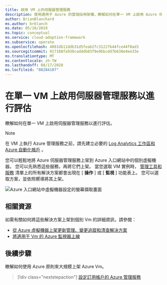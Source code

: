 ```yaml
---
title: 啟用 VM 上的伺服器管理服務
description: 使用適用于 Azure 的雲端採用架構，瞭解如何在單一 VM 上啟用 Azure 伺服器管理服務。
author: BrianBlanchard
ms.author: brblanch
ms.date: 05/10/2019
ms.topic: conceptual
ms.service: cloud-adoption-framework
ms.subservice: operate
ms.openlocfilehash: 4881db11ddb31d5feab2fc31227b44fce44f8ad3
ms.sourcegitcommit: 917188fa930cadddb03f9e9bbcdd7b630e4ee33e
ms.translationtype: MT
ms.contentlocale: zh-TW
ms.lasthandoff: 08/17/2020
ms.locfileid: "88284107"
---
```

# <a name="enable-server-management-services-on-a-single-vm-for-evaluation"></a>在單一 VM 上啟用伺服器管理服務以進行評估

瞭解如何在單一 VM 上啟用伺服器管理服務以進行評估。

> [!NOTE]
> 在 VM 上執行 Azure 管理服務之前，請先建立必要的 [Log Analytics 工作區和 Azure 自動化帳戶](./prerequisites.md#create-a-workspace-and-automation-account) 。

您可以輕鬆地將 Azure 伺服器管理服務上架到 Azure 入口網站中的個別虛擬機器。 您可以先熟悉這些服務，再將它們上架。 當您選取 VM 實例時， [管理工具和服務](./tools-services.md) 清單上的所有解決方案都會出現在 [ **操作** ] 或 [ **監視** ] 功能表上。 您可以選取方案，並依照嚮導將其上架。

![Azure 入口網站中虛擬機器設定的螢幕擷取畫面](./media/onboarding-single-vm.png)

## <a name="related-resources"></a>相關資源

如需有關如何將這些解決方案上架到個別 Vm 的詳細資訊，請參閱：

- [從 Azure 虛擬機器上架更新管理、變更追蹤和清查解決方案](/azure/automation/automation-onboard-solutions-from-vm)
- [將適用于 Vm 的 Azure 監視器上線](/azure/azure-monitor/insights/vminsights-enable-single-vm)

## <a name="next-steps"></a>後續步驟

瞭解如何使用 Azure 原則來大規模上架 Azure Vm。

> [!div class="nextstepaction"]
> [設定訂用帳戶的 Azure 管理服務](./onboard-at-scale.md)